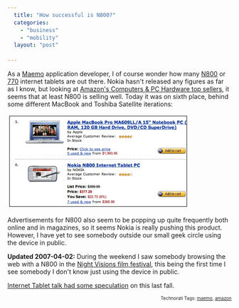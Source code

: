 ```yaml
---
  title: "How successful is N800?"
  categories: 
    - "business"
    - "mobility"
  layout: "post"

---
```

As a <a href="http://maemo.org/">Maemo</a> application developer, I of course wonder how many <a href="http://www.nokiausa.com/N800">N800</a> or <a href="http://europe.nokia.com/770">770</a> internet tablets are out there. Nokia hasn't released any figures as far as I know, but looking at <a href="http://www.amazon.com/gp/bestsellers/pc/ref=sv_pc_1/104-3664075-5639924">Amazon's Computers &#38; PC Hardware top sellers</a>, it seems that at least N800 is selling well. Today it was on sixth place, behind some different MacBook and Toshiba Satellite iterations:


<img src="/files/amazon-top-computer-sellers-20070329.jpg" height="202" width="398" border="1" hspace="4" vspace="4" alt="Amazon-Top-Computer-Sellers-20070329" />

Advertisements for N800 also seem to be popping up quite frequently both online and in magazines, so it seems Nokia is really pushing this product. However, I have yet to see somebody outside our small geek circle using the device in public.

<strong>Updated 2007-04-02:</strong> During the weekend I saw somebody browsing the web with a N800 in the  <a href="http://www.nightvisions.info/">Night Visions film festival</a>, this being the first time I see somebody I don't know just using the device in public.

<a href="http://www.internettablettalk.com/forums/showthread.php?t=1429&amp;highlight=magazine">Internet Tablet talk had some speculation</a> on this last fall.
<p style="text-align:right;font-size:10px;">Technorati Tags: <a href="http://www.technorati.com/tag/maemo" rel="tag">maemo</a>, <a href="http://www.technorati.com/tag/amazon" rel="tag">amazon</a></p>